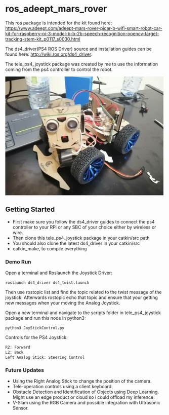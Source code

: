 # ros_adeept_mars_rover
This ros package is intended for the kit found here: https://www.adeept.com/adeept-mars-rover-picar-b-wifi-smart-robot-car-kit-for-raspberry-pi-3-model-b-b-2b-speech-recognition-opencv-target-tracking-stem-kit_p0117_s0030.html

The ds4_driver(PS4 ROS Driver) source and installation guides can be found here: http://wiki.ros.org/ds4_driver. 

The tele_ps4_joystick package was created by me to use the information coming from the ps4 controller to control the robot.

<img src="project_images/robot.jpg" width="500">

## Getting Started
- First make sure you follow the ds4_driver guides to connect the ps4 controller to your RPi or any SBC of your choice either by wireless or wire. 
- Then clone this tele_ps4_joystick package in your catkin/src path
- You should also clone the latest ds4_driver in your catkin/src 
- catkin_make, to compile everything 

### Demo Run
Open a terminal and Roslaunch the Joystick Driver:
```
roslaunch ds4_driver ds4_twist.launch
```
Then use rostopic list and find the topic related to the twist message of the joystick. Afterwards rostopic echo that topic and ensure that your getting new messages when your moving the Analog Joystick. 

Open a new terminal and navigate to the scripts folder in tele_ps4_joystick package and run this node in python3:
```
python3 JoyStickControl.py
```
Controls for the PS4 Joystick:
```
R2: Forward
L2: Back
Left Analog Stick: Steering Control
```

### Future Updates
- Using the Right Analog Stick to change the position of the camera.
- Tele-operation controls using a client keyboard. 
- Obstacle Detection and Identification of Objects using Deep Learning. Might use an edge product or cloud so i could offload my inference. 
- V-Slam using the RGB Camera and possible integration with Ultrasonic Sensor.


